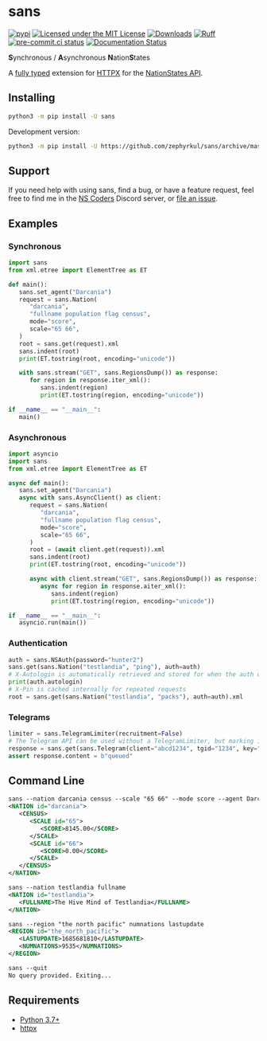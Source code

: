 # sans

[![pypi](https://img.shields.io/pypi/v/sans.svg)](https://pypi.org/project/sans/)
[![Licensed under the MIT License](https://img.shields.io/pypi/l/sans.svg)](https://choosealicense.com/licenses/mit/)
[![Downloads](https://static.pepy.tech/badge/sans)](https://pepy.tech/project/sans)
[![Ruff](https://img.shields.io/endpoint?url=https://raw.githubusercontent.com/astral-sh/ruff/main/assets/badge/v2.json)](https://github.com/astral-sh/ruff)
[![pre-commit.ci status](https://results.pre-commit.ci/badge/github/Zephyrkul/sans/master.svg)](https://results.pre-commit.ci/latest/github/Zephyrkul/sans/master)
[![Documentation Status](https://readthedocs.org/projects/sans/badge/?version=latest)](http://sans.readthedocs.org/en/latest/?badge=latest)

**S**ynchronous / **A**synchronous **N**ation**S**tates

A [fully typed](https://docs.python.org/3/library/typing.html) extension for [HTTPX](https://www.python-httpx.org/) for the [NationStates API](https://www.nationstates.net/pages/api.html).

## Installing

```sh
python3 -m pip install -U sans
```

Development version:

```sh
python3 -m pip install -U https://github.com/zephyrkul/sans/archive/master.zip#egg=sans
```

## Support

If you need help with using sans, find a bug, or have a feature request, feel free to find me in the [NS Coders](https://discord.gg/SgwWMTN) Discord server, or [file an issue](https://github.com/Zephyrkul/sans/issues/new/choose).

## Examples

### Synchronous

```py
import sans
from xml.etree import ElementTree as ET

def main():
   sans.set_agent("Darcania")
   request = sans.Nation(
      "darcania",
      "fullname population flag census",
      mode="score",
      scale="65 66",
   )
   root = sans.get(request).xml
   sans.indent(root)
   print(ET.tostring(root, encoding="unicode"))

   with sans.stream("GET", sans.RegionsDump()) as response:
      for region in response.iter_xml():
         sans.indent(region)
         print(ET.tostring(region, encoding="unicode"))

if __name__ == "__main__":
   main()
```

### Asynchronous

```py
import asyncio
import sans
from xml.etree import ElementTree as ET

async def main():
   sans.set_agent("Darcania")
   async with sans.AsyncClient() as client:
      request = sans.Nation(
         "darcania",
         "fullname population flag census",
         mode="score",
         scale="65 66",
      )
      root = (await client.get(request)).xml
      sans.indent(root)
      print(ET.tostring(root, encoding="unicode"))

      async with client.stream("GET", sans.RegionsDump()) as response:
         async for region in response.aiter_xml():
            sans.indent(region)
            print(ET.tostring(region, encoding="unicode"))

if __name__ == "__main__":
   asyncio.run(main())
```

### Authentication

```py
auth = sans.NSAuth(password="hunter2")
sans.get(sans.Nation("testlandia", "ping"), auth=auth)
# X-Autologin is automatically retrieved and stored for when the auth object is re-used
print(auth.autologin)
# X-Pin is cached internally for repeated requests
root = sans.get(sans.Nation("testlandia", "packs"), auth=auth).xml
```

### Telegrams

```py
limiter = sans.TelegramLimiter(recruitment=False)
# The Telegram API can be used without a TelegramLimiter, but marking it ahead of time can save an API call.
response = sans.get(sans.Telegram(client="abcd1234", tgid="1234", key="abcdef1234567890", to="testlandia"), auth=limiter)
assert response.content = b"queued"
```

## Command Line

```xml
sans --nation darcania census --scale "65 66" --mode score --agent Darcania
<NATION id="darcania">
   <CENSUS>
      <SCALE id="65">
         <SCORE>8145.00</SCORE>
      </SCALE>
      <SCALE id="66">
         <SCORE>0.00</SCORE>
      </SCALE>
   </CENSUS>
</NATION>

sans --nation testlandia fullname
<NATION id="testlandia">
   <FULLNAME>The Hive Mind of Testlandia</FULLNAME>
</NATION>

sans --region "the north pacific" numnations lastupdate
<REGION id="the_north_pacific">
   <LASTUPDATE>1685681810</LASTUPDATE>
   <NUMNATIONS>9535</NUMNATIONS>
</REGION>

sans --quit
No query provided. Exiting...
```

## Requirements

- [Python 3.7+](https://www.python.org/)
- [httpx](https://pypi.org/project/httpx/)
